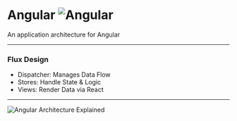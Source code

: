 # Angular ![Angular](https://angular.io/assets/images/logos/angular/logo-nav@2x.png)

An application architecture for Angular

---

### Flux Design

- Dispatcher: Manages Data Flow
- Stores: Handle State & Logic
- Views: Render Data via React

---

![Angular Architecture Explained](https://angular.io/generated/images/guide/architecture/overview2.png)
